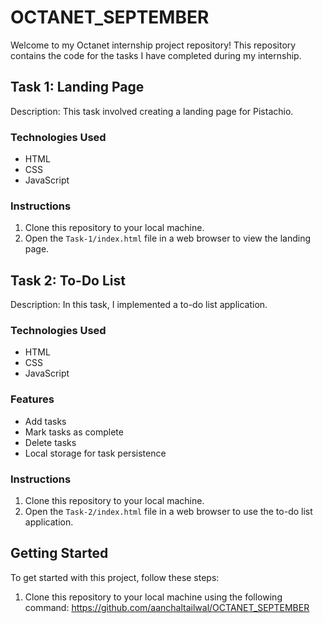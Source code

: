 # OCTANET_SEPTEMBER
Welcome to my Octanet internship project repository! This repository contains the code for the tasks I have completed during my internship.

## Task 1: Landing Page

Description: This task involved creating a landing page for  Pistachio.

### Technologies Used
- HTML
- CSS
- JavaScript

### Instructions
1. Clone this repository to your local machine.
2. Open the `Task-1/index.html` file in a web browser to view the landing page.

## Task 2: To-Do List

Description: In this task, I implemented a to-do list application.

### Technologies Used
- HTML
- CSS
- JavaScript

### Features
- Add tasks
- Mark tasks as complete
- Delete tasks
- Local storage for task persistence

### Instructions
1. Clone this repository to your local machine.
2. Open the `Task-2/index.html` file in a web browser to use the to-do list application.

## Getting Started

To get started with this project, follow these steps:

1. Clone this repository to your local machine using the following command:
 https://github.com/aanchaltailwal/OCTANET_SEPTEMBER



